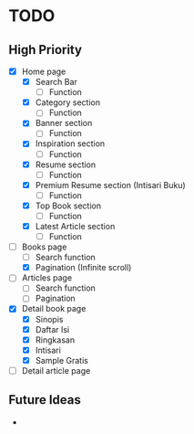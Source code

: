 # TODO

## High Priority

- [x] Home page
  - [x] Search Bar
    - [ ] Function
  - [x] Category section
    - [ ] Function
  - [x] Banner section
    - [ ] Function
  - [x] Inspiration section
    - [ ] Function
  - [x] Resume section
    - [ ] Function
  - [x] Premium Resume section (Intisari Buku)
    - [ ] Function
  - [x] Top Book section
    - [ ] Function
  - [x] Latest Article section
    - [ ] Function

- [ ] Books page
  - [ ] Search function
  - [x] Pagination (Infinite scroll)

- [ ] Articles page
  - [ ] Search function
  - [ ] Pagination
  
- [x] Detail book page
  - [x] Sinopis
  - [x] Daftar Isi
  - [x] Ringkasan
  - [x] Intisari
  - [x] Sample Gratis

- [ ] Detail article page

## Future Ideas

-